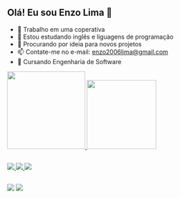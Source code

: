 ## Olá! Eu sou Enzo Lima 👋

- 🔭 Trabalho em uma coperativa
- 🌱 Estou estudando inglês e liguagens de programação
- 🤔 Procurando por ideia para novos projetos
- 📫 Contate-me no e-mail: enzo2006lima@gmail.com
- 📖 Cursando Engenharia de Software

<div>
  <a href="https://github.com/rafaballerini">
  <img height="180em" src="https://github-readme-stats.vercel.app/api?username=Enzo-FLima&show_icons=true&theme=tokyonight&include_all_commits=true&count_private=true"/>
  <img height="160em" src="https://github-readme-stats.vercel.app/api/top-langs/?username=Enzo-FLima&layout=compact&langs_count=16&theme=tokyonight"/>
</div>
    
##
    
<div>
  <a href="https://osprogramadores.com/blog/2024/08/24/introducao_a_linguagem_de_programacao_cpp/"><img src="https://img.shields.io/badge/C%2B%2B-00599C?style=for-the-badge&logo=c%2B%2B&logoColor=white">
<a href="https://embarcados.com.br/linguagem-c-guia-completo/"><img src="https://img.shields.io/badge/C-00599C?style=for-the-badge&logo=c&logoColor=white">
  <a href="https://www.hostinger.com.br/tutoriais/o-que-e-html-conceitos-basicos"><img src="https://img.shields.io/badge/HTML-239120?style=for-the-badge&logo=html5&logoColor=white">
</div>

##

<div>
<a href="mailto:enzo2006lima@gmail.com"><img src="https://img.shields.io/badge/Gmail-D14836?style=for-the-badge&logo=gmail&logoColor=white"></a> 
<a href="https://www.linkedin.com/in/enzo-lima-b57418369/?trk=public-profile-join-page"><img src="https://img.shields.io/badge/LinkedIn-0077B5?style=for-the-badge&logo=linkedin&logoColor=white">
</div>

